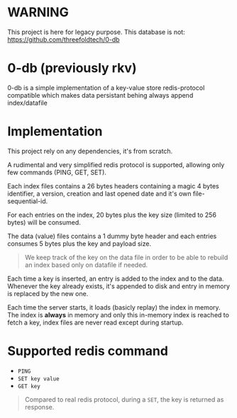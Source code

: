 # WARNING
This project is here for legacy purpose. This database is not: https://github.com/threefoldtech/0-db

# 0-db (previously rkv)
0-db is a simple implementation of a key-value store redis-protocol compatible which
makes data persistant behing always append index/datafile

# Implementation
This project rely on any dependencies, it's from scratch.

A rudimental and very simplified redis protocol is supported, allowing only few commands (PING, GET, SET).

Each index files contains a 26 bytes headers containing a magic 4 bytes identifier,
a version, creation and last opened date and it's own file-sequential-id.

For each entries on the index, 20 bytes plus the key size (limited to 256 bytes) will be consumed.

The data (value) files contains a 1 dummy byte header and each entries consumes
5 bytes plus the key and payload size.

> We keep track of the key on the data file in order to be able to rebuild an index based only on datafile if needed.

Each time a key is inserted, an entry is added to the index and to the data. Whenever the key already exists, it's
appended to disk and entry in memory is replaced by the new one.

Each time the server starts, it loads (basicly replay) the index in memory. The index is **always** in memory and
only this in-memory index is reached to fetch a key, index files are never read except during startup.

# Supported redis command
- `PING`
- `SET key value`
- `GET key`

> Compared to real redis protocol, during a `SET`, the key is returned as response.
